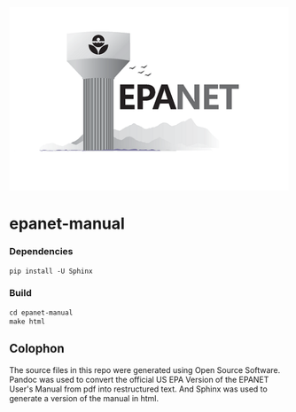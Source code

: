 
<p align="center">
  <img src="https://raw.githubusercontent.com/michaeltryby/epanet-image/master/src/logo.png"/>
</p> 


# epanet-manual

<!-- 
## Build Status

[![Documentation Status](https://readthedocs.org/projects/epanet-manual/badge/?version=latest)](https://epanet-manual.readthedocs.io/en/latest/?badge=latest)
-->

### Dependencies
```
pip install -U Sphinx
```

### Build
```
cd epanet-manual
make html
```


## Colophon
The source files in this repo were generated using Open Source Software. Pandoc was used to convert the official US EPA Version of the EPANET User's Manual from pdf into restructured text. And Sphinx was used to generate a version of the manual in html.
